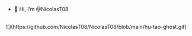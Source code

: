 - 👋 Hi, I’m @NicolasT08
<br>
![](https://github.com/NicolasT08/NicolasT08/blob/main/hu-tao-ghost.gif)


<!---
NicolasT08/NicolasT08 is a ✨ special ✨ repository because its `README.md` (this file) appears on your GitHub profile.
You can click the Preview link to take a look at your changes.
--->
